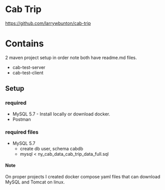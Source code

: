 # Cab Trip 
https://github.com/larrywbunton/cab-trip

# Contains
2 maven project setup in order note both have readme.md files.
- cab-test-server
- cab-test-client

## Setup

### required 
- MySQL 5.7 - Install locally or download docker.
- Postman

### required files 
- MySQL 5.7
  - create db user, schema cabdb
  - mysql < ny_cab_data_cab_trip_data_full.sql

#### Note 
On proper projects I created docker compose yaml files that can download MySQL and Tomcat on linux. 

